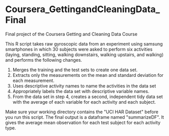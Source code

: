 # Coursera_GettingandCleaningData_Final
Final project of the Coursera Getting and Cleaning Data Course

This R script takes raw gyroscopic data from an experiment using samsung smartphones
in which 30 subjects were asked to perform six activities (laying, standing, sitting, walking
downstairs, walking upstairs, and walking) and performs the following changes. 

1. Merges the training and the test sets to create one data set.
2. Extracts only the measurements on the mean and standard deviation for each measurement.
3. Uses descriptive activity names to name the activities in the data set
4. Appropriately labels the data set with descriptive variable names.
5. From the data set in step 4, creates a second, independent tidy data set with the 
average of each variable for each activity and each subject.

Make sure your working directory contains the "UCI HAR Dataset" before you run this script.
The final output is a dataframe named "summarizeDF". It gives the average mean observation 
for each test subject for each activity type.
